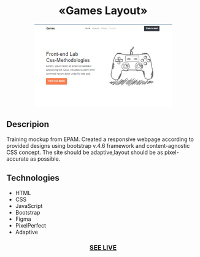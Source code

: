 <h1 align="center">«Games Layout»</h1>

<div align="center"><img src="/img/readme.jpg"/></div>

<h2>Descripion</h2>
Training mockup from EPAM. Created a responsive webpage
according to provided designs using bootstrap v.4.6 framework
and content-agnostic CSS concept. The site should be
adaptive,layout should be
as pixel-accurate as possible.

<h2>Technologies</h2>

+ HTML
+ CSS
+ JavaScript
+ Bootstrap 
+ Figma
+ PixelPerfect
+ Adaptive

<h3 align="center"><a href="https://drozdovdenys.github.io/games-layout/">SEE LIVE</a></h3>
